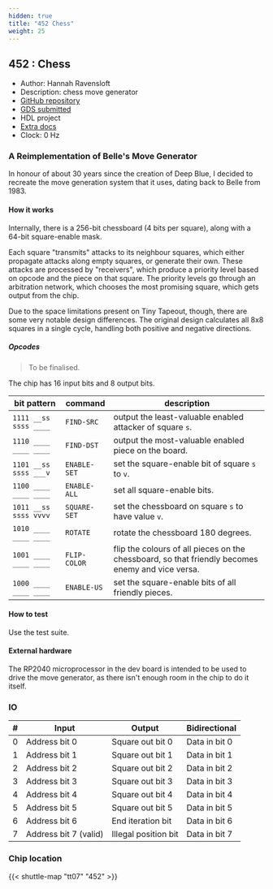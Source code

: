```yaml
---
hidden: true
title: "452 Chess"
weight: 25
---
```


## 452 : Chess

* Author: Hannah Ravensloft
* Description: chess move generator
* [GitHub repository](https://github.com/Ravenslofty/tt07-chess)
* [GDS submitted](https://github.com/Ravenslofty/tt07-chess/actions/runs/9329625102)
* HDL project
* [Extra docs]()
* Clock: 0 Hz

### A Reimplementation of Belle's Move Generator

In honour of about 30 years since the creation of Deep Blue, I decided to recreate the move generation system that it uses, dating back to Belle from 1983.

#### How it works

Internally, there is a 256-bit chessboard (4 bits per square), along with a 64-bit square-enable mask.

Each square "transmits" attacks to its neighbour squares, which either propagate attacks along empty squares, or generate their own.
These attacks are processed by "receivers", which produce a priority level based on opcode and the piece on that square.
The priority levels go through an arbitration network, which chooses the most promising square, which gets output from the chip.

Due to the space limitations present on Tiny Tapeout, though, there are some very notable design differences.
The original design calculates all 8x8 squares in a single cycle, handling both positive and negative directions.

##### Opcodes

> To be finalised.



The chip has 16 input bits and 8 output bits.

| bit pattern           | command      | description |
|-----------------------|--------------|-------------|
| `1111 __ss ssss ____` | `FIND-SRC`   | output the least-valuable enabled attacker of square `s`. |
| `1110 ____ ____ ____` | `FIND-DST`   | output the most-valuable enabled piece on the board. |
| `1101 __ss ssss ___v` | `ENABLE-SET` | set the square-enable bit of square `s` to `v`. |
| `1100 ____ ____ ____` | `ENABLE-ALL` | set all square-enable bits. |
| `1011 __ss ssss vvvv` | `SQUARE-SET` | set the chessboard on square `s` to have value `v`. |
| `1010 ____ ____ ____` | `ROTATE`     | rotate the chessboard 180 degrees. |
| `1001 ____ ____ ____` | `FLIP-COLOR` | flip the colours of all pieces on the chessboard, so that friendly becomes enemy and vice versa. |
| `1000 ____ ____ ____` | `ENABLE-US`  | set the square-enable bits of all friendly pieces. |

#### How to test

Use the test suite.

#### External hardware

The RP2040 microprocessor in the dev board is intended to be used to drive the move generator, as there isn't enough room in the chip to do it itself.


### IO

| #             | Input    | Output   | Bidirectional   |
| ------------- | -------- | -------- | --------------- |
| 0 | Address bit 0  | Square out bit 0  | Data in bit 0        |
| 1 | Address bit 1  | Square out bit 1  | Data in bit 1        |
| 2 | Address bit 2  | Square out bit 2  | Data in bit 2        |
| 3 | Address bit 3  | Square out bit 3  | Data in bit 3        |
| 4 | Address bit 4  | Square out bit 4  | Data in bit 4        |
| 5 | Address bit 5  | Square out bit 5  | Data in bit 5        |
| 6 | Address bit 6  | End iteration bit  | Data in bit 6        |
| 7 | Address bit 7 (valid)  | Illegal position bit  | Data in bit 7        |


### Chip location

{{< shuttle-map "tt07" "452" >}}
